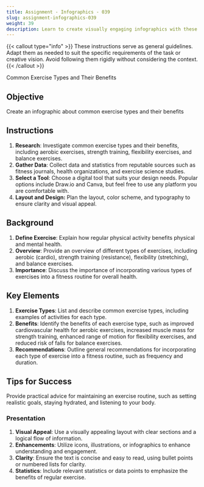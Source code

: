 ```yaml
---
title: Assignment - Infographics - 039
slug: assignment-infographics-039
weight: 39
description: Learn to create visually engaging infographics with these practical ICT assignments designed to enhance creativity, critical thinking, and digital communication skills. Perfect for mastering infographic tools and presenting complex ideas effectively.
---
```


{{< callout type="info" >}}
These instructions serve as general guidelines. Adapt them as needed to suit the specific requirements of the task or creative vision. Avoid following them rigidly without considering the context.
{{< /callout >}}


Common Exercise Types and Their Benefits

## Objective

Create an infographic about common exercise types and their benefits

## Instructions

1. **Research**: Investigate common exercise types and their benefits, including aerobic exercises, strength training, flexibility exercises, and balance exercises.
2. **Gather Data**: Collect data and statistics from reputable sources such as fitness journals, health organizations, and exercise science studies.
3. **Select a Tool**: Choose a digital tool that suits your design needs. Popular options include Draw.io and Canva, but feel free to use any platform you are comfortable with.
4. **Layout and Design:** Plan the layout, color scheme, and typography to ensure clarity and visual appeal.

## Background

1. **Define Exercise**: Explain how regular physical activity benefits physical and mental health.
2. **Overview**: Provide an overview of different types of exercises, including aerobic (cardio), strength training (resistance), flexibility (stretching), and balance exercises.
3. **Importance**: Discuss the importance of incorporating various types of exercises into a fitness routine for overall health.

## Key Elements

1. **Exercise Types**: List and describe common exercise types, including examples of activities for each type.
2. **Benefits**: Identify the benefits of each exercise type, such as improved cardiovascular health for aerobic exercises, increased muscle mass for strength training, enhanced range of motion for flexibility exercises, and reduced risk of falls for balance exercises.
3. **Recommendations**: Outline general recommendations for incorporating each type of exercise into a fitness routine, such as frequency and duration.

## Tips for Success

Provide practical advice for maintaining an exercise routine, such as setting realistic goals, staying hydrated, and listening to your body.

### Presentation

1. **Visual Appeal**: Use a visually appealing layout with clear sections and a logical flow of information.
2. **Enhancements**: Utilize icons, illustrations, or infographics to enhance understanding and engagement.
3. **Clarity**: Ensure the text is concise and easy to read, using bullet points or numbered lists for clarity.
4. **Statistics**: Include relevant statistics or data points to emphasize the benefits of regular exercise.


